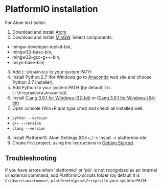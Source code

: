 PlatformIO installation
=======================

For Atom text editor.

1. Download and install [Atom](https://atom.io/).
2. Download and install [MinGW](http://www.mingw.org/wiki/Getting_Started). Select components:
  * mingw-developer-toolkit-bin,
  * mingw32-base-bin,
  * mingw32-gcc-g++-bin,
  * msys-base-bin)
3. Add ```C:\MinGW\bin``` to your system PATH
4. Install Python 2.7 (for Windows go to [Anaconda](https://www.anaconda.com/distribution/) web site and choose Python 2.7 installer).
5. Add Python to your system PATH (by default it is ```C:\ProgramData\Anaconda3```).
6. Install [Clang 3.9.1 for Windows (32-bit)](http://releases.llvm.org/3.9.1/LLVM-3.9.1-win32.exe) or [Clang 3.9.1 for Windows (64-bit)](http://releases.llvm.org/3.9.1/LLVM-3.9.1-win64.exe)
7. Open console (Win+R and type cmd) and check all installed well:
  * ```python --version```
  * ```g++ --version```
  * ```clang --version```
8. Install PlatformIO. Atom Settings (Ctrl+,) -> Install -> platformio-ide.
9. Create first project, using the instructions in [Getting Started](https://docs.platformio.org/en/latest/ide/vscode.html#quick-start).

Troubleshooting
---------------
If you have errors when 'platformio' or 'pio' is not recognized as an internal or external command, add PlatformIO scripts folder (by default it is ```C:\Users\<username>\.platformio\penv\Scripts```) to your system PATH.
